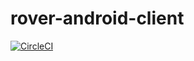 # rover-android-client

[![CircleCI](https://circleci.com/gh/dasfoo/rover-android-client.svg?style=svg)](https://circleci.com/gh/dasfoo/rover-android-client)
